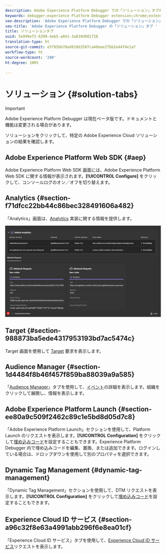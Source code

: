 ```yaml
---
description: Adobe Experience Platform Debugger での「ソリューション」タブの使用
keywords: debugger;experience Platform Debugger extension;chrome;extension;summary;clear;requests;solutions;solution;information;analytics;target;audience manager;media optimizer;amo;id service
seo-description: 'Adobe Experience Platform Debugger での「ソリューション」タブの使用 '
seo-title: 'Adobe Experience Platform Debugger の「ソリューション」タブ '
title: ソリューションタブ
uuid: 5e999ef2-6399-4ab5-a841-3a839d081728
translation-type: ht
source-git-commit: e5f85bb78ad818d3507ca48eee27bb1e44f4e1a7
workflow-type: ht
source-wordcount: '280'
ht-degree: 100%

---
```



# ソリューション {#solution-tabs}

>[!IMPORTANT]
>
>Adobe Experience Platform Debugger は現在ベータ版です。ドキュメントと機能は変更される場合があります。

ソリューションをクリックして、特定の Adobe Experience Cloud ソリューションの結果を確認します。

## Adobe Experience Platform Web SDK {#aep}

Adobe Experience Platform Web SDK 画面には、Adobe Experience Platform Web SDK に関する情報が表示されます。**[!UICONTROL Configure]** をクリックして、コンソールログのオン／オフを切り替えます。

## Analytics {#section-f71dfcc22bb44c86bec328491606a482}

「Analytics」画面は、[Analytics](https://docs.adobe.com/content/help/ja-JP/analytics/landing/home.html) 実装に関する情報を提供します。

![](assets/analytics.jpg)

## Target {#section-988873ba5ede4317953193bd7ac5474c}

Target 画面を使用して [Target](https://docs.adobe.com/content/help/ja-JP/target/using/target-home.html) 要求<!-- or [Mbox Trace](https://docs.adobe.com/content/help/en/target/using/activities/troubleshoot-activities/content-trouble.html) response details-->を表示します。

## Audience Manager {#section-1d4484f8b46f457f859ba88039a9a585}

「[Audience Manager](https://docs.adobe.com/content/help/ja-JP/audience-manager/user-guide/aam-home.html)」タブを使用して、[イベント](https://docs.adobe.com/content/help/ja-JP/audience-manager/user-guide/api-and-sdk-code/dcs/dcs-event-calls/dcs-event-calls.html)の詳細を表示します。組織をクリックして展開し、情報を表示します。

## Adobe Experience Platform Launch {#section-ee80a9c509f2462c89c1e5bd8d05d7c8}

「Adobe Experience Platform Launch」セクションを使用して、Platform Launch のリクエストを表示します。**[!UICONTROL Configuration]** をクリックして[埋め込みコード](https://docs.adobe.com/content/help/ja-JP/launch/using/reference/upgrade/link-dtm-embed-code.html)を設定することもできます。Experience Platform Debugger 内で埋め込みコードを編集、置換、または追加できます。ログインしている場合は、ドロップダウンを使用して別のプロパティを選択できます。

## Dynamic Tag Management {#dynamic-tag-management}

「Dynamic Tag Management」セクションを使用して、DTM リクエストを表示します。**[!UICONTROL Configuration]** をクリックして[埋め込みコード](https://docs.adobe.com/content/help/ja-JP/dtm/using/client-side/code.html)を設定することもできます。

## Experience Cloud ID サービス {#section-a96c32f8e63a4991abb296f6e8ea01cf}

「Experience Cloud ID サービス」タブを使用して、[Experience Cloud ID サービス](https://docs.adobe.com/content/help/ja-JP/id-service/using/home.html)リクエストを表示します。